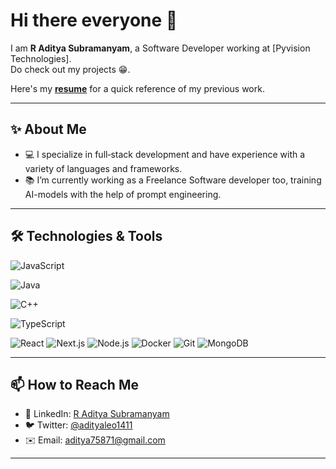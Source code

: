 <!-- ════════════════════════════════════════════════════ -->
<!--              👋 Hello, I’m [Your Name]!              -->
# Hi there everyone 👋

I am **R Aditya Subramanyam**, a Software Developer working at [Pyvision Technologies].  
Do check out my projects 😁.

Here's my [**resume**](/resume.pdf) for a quick reference of my previous work.

---

<!-- ════════════════════════════════════════════════════ -->
<!--                    🌟 About Me                      -->
## ✨ About Me

- 💻 I specialize in full‑stack development and have experience with a variety of languages and frameworks.  
- 📚 I’m currently working as a Freelance Software developer too, training AI-models with the help of prompt engineering.  

---

<!-- ════════════════════════════════════════════════════ -->
<!--                🛠 Technologies & Tools               -->
## 🛠 Technologies & Tools

<p>
  <!-- Javascript -->
 <img src="https://camo.githubusercontent.com/b50d4b5449ac9bed0fc02238425fd56db93011d5019563595023ff0bb1a02162/68747470733a2f2f696d672e736869656c64732e696f2f62616467652f4a6176615363726970742d4637444631453f7374796c653d666f722d7468652d6261646765266c6f676f3d6a617661736372697074266c6f676f436f6c6f723d626c61636b" alt="JavaScript"/>
 
  <!-- Java -->
  <img
    src="https://img.shields.io/badge/Java-ED8B00?style=for-the-badge&logo=java&logoColor=white"
    alt="Java"
  />
  <!-- C++ -->
  <img
    src="https://img.shields.io/badge/C%2B%2B-00599C?style=for-the-badge&logo=cplusplus&logoColor=white"
    alt="C++"
  />
  <!-- TypeScript -->
  <img
    src="https://img.shields.io/badge/TypeScript-3178C6?style=for-the-badge&logo=typescript&logoColor=white"
    alt="TypeScript"
  />
  <!-- React -->
  <img src="https://camo.githubusercontent.com/3467eb8e0dc6bdaa8fa6e979185d371ab39c105ec7bd6a01048806b74378d24c/68747470733a2f2f696d672e736869656c64732e696f2f62616467652f52656163742d3230323332413f7374796c653d666f722d7468652d6261646765266c6f676f3d7265616374266c6f676f436f6c6f723d363144414642" alt="React"/>
  <!-- Next.js -->
  <img
    src="https://img.shields.io/badge/Next.js-000000?style=for-the-badge&logo=next.js&logoColor=white"
    alt="Next.js"
  />
 <!-- Node.js -->
  <img src="https://camo.githubusercontent.com/8d2dde0f614101199d98e4331ca4f349ea994437190dae63353a1823929e95da/68747470733a2f2f696d672e736869656c64732e696f2f62616467652f4e6f64652e6a732d3333393933333f7374796c653d666f722d7468652d6261646765266c6f676f3d6e6f6465646f746a73266c6f676f436f6c6f723d7768697465" alt="Node.js"/>
  <!-- docker -->
  <img src="https://camo.githubusercontent.com/a1b0d308fd81d69d6cb59b067d1aa0d24ad250494bbe15d7e00086315e77ce59/68747470733a2f2f696d672e736869656c64732e696f2f62616467652f446f636b65722d3234393645443f7374796c653d666f722d7468652d6261646765266c6f676f3d646f636b6572266c6f676f436f6c6f723d7768697465" alt="Docker"/>
  <!-- Git -->
  <img src="https://camo.githubusercontent.com/8a6912ffd6e3bba0d696c8803e3ff21a37f24cbca4a3433e23af910250e974ef/68747470733a2f2f696d672e736869656c64732e696f2f62616467652f4769742d4630353033323f7374796c653d666f722d7468652d6261646765266c6f676f3d676974266c6f676f436f6c6f723d7768697465" alt="Git"/>
  <!-- MongoDB -->
  <img src="https://camo.githubusercontent.com/7fd39960486cab55756ad2a543f8b190ba94408ba30e31fca84de09d732cbb09/68747470733a2f2f696d672e736869656c64732e696f2f62616467652f4d6f6e676f44422d3437413234383f7374796c653d666f722d7468652d6261646765266c6f676f3d6d6f6e676f6462266c6f676f436f6c6f723d7768697465" alt="MongoDB"/>
</p>

---

<!-- ════════════════════════════════════════════════════ -->
<!--                   🚀 Top Projects                    -->
<!--## 🚀 Top Projects

1. [Staygreen](https://github.com/yourusername/staygreen) – A greenhouse automation dashboard.  
2. [review-code](https://github.com/yourusername/review-code) – AI‑powered pull‑request reviewer.  
3. [YouTube Transcriber‑Summarizer](https://github.com/yourusername/youtube-transcriber-summarizer) – Transcribe & summarize videos in one click.

---
-->
<!-- ════════════════════════════════════════════════════ -->
<!--                  📫 How to Reach Me                  -->
## 📫 How to Reach Me
  
- 🔗 LinkedIn: [R Aditya Subramanyam](https://www.linkedin.com/in/r-aditya-subramanyam/)  
- 🐦 Twitter: [@adityaleo1411](https://x.com/adityaleo1411)  
- ✉️ Email: [aditya75871@gmail.com](mailto:aditya75871@gmail.com)  

---

